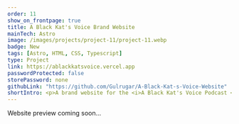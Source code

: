 ```yaml
---
order: 11
show_on_frontpage: true
title: A Black Kat's Voice Brand Website
mainTech: Astro
image: /images/projects/project-11/project-11.webp
badge: New
tags: [Astro, HTML, CSS, Typescript]
type: Project
link: https://ablackkatsvoice.vercel.app
passwordProtected: false
storePassword: none
githubLink: "https://github.com/Gulrugar/A-Black-Kat-s-Voice-Website"
shortIntro: <p>A brand website for the <i>A Black Kat's Voice Podcast </i>. Featuring smooth animations and a polished layout. Built with Astro, HTML, CSS and JavaScript</p>
---
```


Website preview coming soon...
